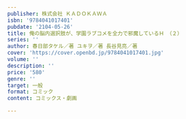 ```yaml
---
publisher: 株式会社 ＫＡＤＯＫＡＷＡ
isbn: '9784041017401'
pubdate: '2104-05-26'
title: 俺の脳内選択肢が、学園ラブコメを全力で邪魔しているＨ　（２）
series: ''
author: 春日部タケル／著 ユキヲ／著 長谷見亮／著
cover: 'https://cover.openbd.jp/9784041017401.jpg'
volume: ''
description: ''
price: '580'
genre: ''
target: 一般
format: コミック
content: コミックス・劇画

---
```


